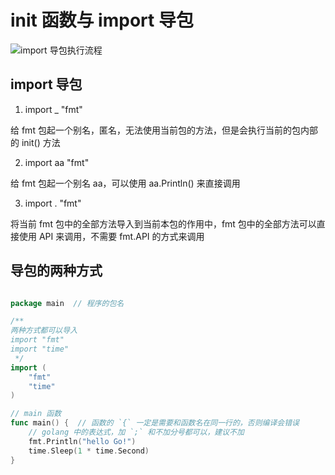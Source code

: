 # init 函数与 import 导包

![import 导包执行流程](https://upload-images.jianshu.io/upload_images/14623749-006eb3b5910ec8e3.png?imageMogr2/auto-orient/strip%7CimageView2/2/w/1240)

## import 导包

1. import _ "fmt"

给 fmt 包起一个别名，匿名，无法使用当前包的方法，但是会执行当前的包内部的 init() 方法

2. import aa "fmt"

给 fmt 包起一个别名 aa，可以使用 aa.Println() 来直接调用

3. import . "fmt"

将当前 fmt 包中的全部方法导入到当前本包的作用中，fmt 包中的全部方法可以直接使用 API 来调用，不需要 fmt.API 的方式来调用

## 导包的两种方式

```go

package main  // 程序的包名

/**
两种方式都可以导入
import "fmt"
import "time"
 */
import (
	"fmt"
	"time"
)

// main 函数
func main() {  // 函数的 `{` 一定是需要和函数名在同一行的，否则编译会错误
	// golang 中的表达式，加 `;` 和不加分号都可以，建议不加
	fmt.Println("hello Go!")
	time.Sleep(1 * time.Second)
}

```